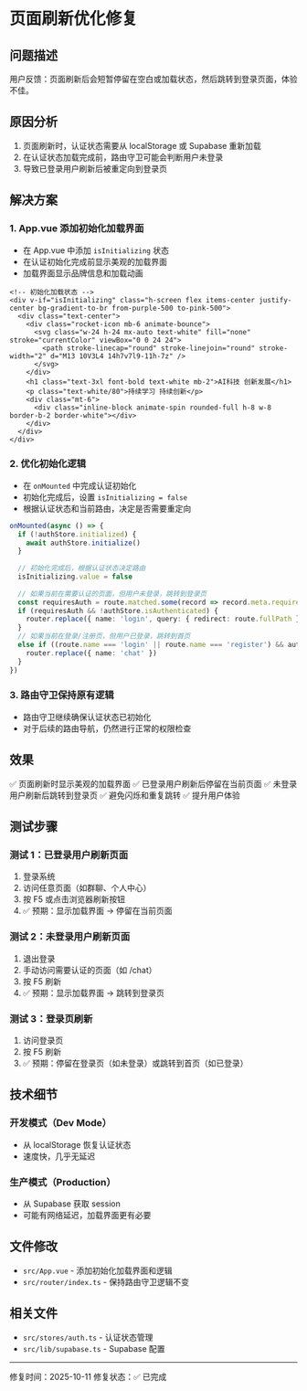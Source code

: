 # 页面刷新优化修复

## 问题描述
用户反馈：页面刷新后会短暂停留在空白或加载状态，然后跳转到登录页面，体验不佳。

## 原因分析
1. 页面刷新时，认证状态需要从 localStorage 或 Supabase 重新加载
2. 在认证状态加载完成前，路由守卫可能会判断用户未登录
3. 导致已登录用户刷新后被重定向到登录页

## 解决方案

### 1. App.vue 添加初始化加载界面
- 在 App.vue 中添加 `isInitializing` 状态
- 在认证初始化完成前显示美观的加载界面
- 加载界面显示品牌信息和加载动画

```vue
<!-- 初始化加载状态 -->
<div v-if="isInitializing" class="h-screen flex items-center justify-center bg-gradient-to-br from-purple-500 to-pink-500">
  <div class="text-center">
    <div class="rocket-icon mb-6 animate-bounce">
      <svg class="w-24 h-24 mx-auto text-white" fill="none" stroke="currentColor" viewBox="0 0 24 24">
        <path stroke-linecap="round" stroke-linejoin="round" stroke-width="2" d="M13 10V3L4 14h7v7l9-11h-7z" />
      </svg>
    </div>
    <h1 class="text-3xl font-bold text-white mb-2">AI科技 创新发展</h1>
    <p class="text-white/80">持续学习 持续创新</p>
    <div class="mt-6">
      <div class="inline-block animate-spin rounded-full h-8 w-8 border-b-2 border-white"></div>
    </div>
  </div>
</div>
```

### 2. 优化初始化逻辑
- 在 `onMounted` 中完成认证初始化
- 初始化完成后，设置 `isInitializing = false`
- 根据认证状态和当前路由，决定是否需要重定向

```typescript
onMounted(async () => {
  if (!authStore.initialized) {
    await authStore.initialize()
  }
  
  // 初始化完成后，根据认证状态决定路由
  isInitializing.value = false
  
  // 如果当前在需要认证的页面，但用户未登录，跳转到登录页
  const requiresAuth = route.matched.some(record => record.meta.requiresAuth)
  if (requiresAuth && !authStore.isAuthenticated) {
    router.replace({ name: 'login', query: { redirect: route.fullPath } })
  }
  // 如果当前在登录/注册页，但用户已登录，跳转到首页
  else if ((route.name === 'login' || route.name === 'register') && authStore.isAuthenticated) {
    router.replace({ name: 'chat' })
  }
})
```

### 3. 路由守卫保持原有逻辑
- 路由守卫继续确保认证状态已初始化
- 对于后续的路由导航，仍然进行正常的权限检查

## 效果
✅ 页面刷新时显示美观的加载界面
✅ 已登录用户刷新后停留在当前页面
✅ 未登录用户刷新后跳转到登录页
✅ 避免闪烁和重复跳转
✅ 提升用户体验

## 测试步骤

### 测试 1：已登录用户刷新页面
1. 登录系统
2. 访问任意页面（如群聊、个人中心）
3. 按 F5 或点击浏览器刷新按钮
4. ✅ 预期：显示加载界面 → 停留在当前页面

### 测试 2：未登录用户刷新页面
1. 退出登录
2. 手动访问需要认证的页面（如 /chat）
3. 按 F5 刷新
4. ✅ 预期：显示加载界面 → 跳转到登录页

### 测试 3：登录页刷新
1. 访问登录页
2. 按 F5 刷新
3. ✅ 预期：停留在登录页（如未登录）或跳转到首页（如已登录）

## 技术细节

### 开发模式（Dev Mode）
- 从 localStorage 恢复认证状态
- 速度快，几乎无延迟

### 生产模式（Production）
- 从 Supabase 获取 session
- 可能有网络延迟，加载界面更有必要

## 文件修改
- `src/App.vue` - 添加初始化加载界面和逻辑
- `src/router/index.ts` - 保持路由守卫逻辑不变

## 相关文件
- `src/stores/auth.ts` - 认证状态管理
- `src/lib/supabase.ts` - Supabase 配置

---

修复时间：2025-10-11
修复状态：✅ 已完成

